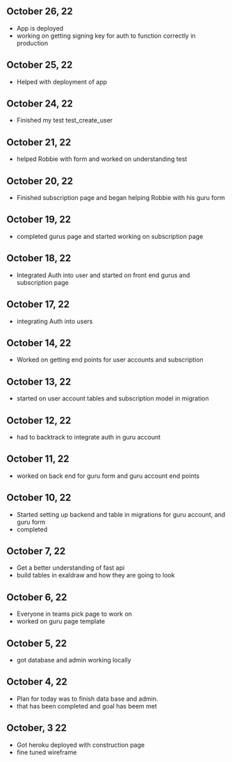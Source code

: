 ## October 26, 22

* App is deployed
* working on getting signing key for auth to function correctly in production

## October 25, 22

* Helped with deployment of app
  
## October 24, 22

* Finished my test test_create_user

## October 21, 22

* helped Robbie with form and worked on understanding test

## October 20, 22

* Finished subscription page and began helping Robbie with his guru form

## October 19, 22

* completed gurus page and started working on subscription page

## October 18, 22

* Integrated Auth into user and started on front end gurus and subscription page

## October 17, 22

* integrating Auth into users

## October 14, 22

* Worked on getting end points for user accounts and subscription

## October 13, 22

* started on user account tables and subscription model in migration 

## October 12, 22

* had to backtrack to integrate auth in guru account

## October 11, 22

* worked on back end for guru form and guru account end points
  
## October 10, 22

* Started setting up backend and table in migrations for guru account, and guru form
* completed

## October 7, 22

* Get a better understanding of fast api
* build tables in exaldraw and how they are going to look

## October 6, 22

* Everyone in teams pick page to work on
* worked on guru page template

## October 5, 22

* got database and admin working locally

## October 4, 22

* Plan for today was to finish data base and admin.
* that has been completed and goal has beem met

## October, 3 22
* Got heroku deployed with construction page
* fine tuned wireframe 





